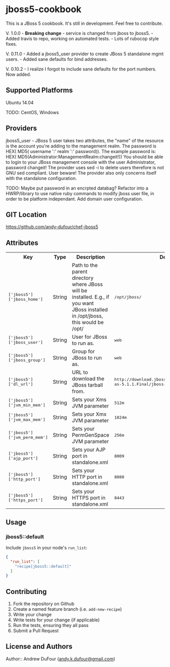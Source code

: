 # jboss5-cookbook

This is a JBoss 5 cookbook. It's still in development. Feel free to contribute.

V. 1.0.0    - **Breaking change** - service is changed from jboss to jboss5.
            - Added travis to repo, working on automated tests.
            - Lots of rubocop style fixes.

V. 0.11.0   - Added a jboss5_user provider to create JBoss 5 standalone mgmt users.
            - Added sane defaults for bind addresses.

V. 0.10.2   - I realize I forgot to include sane defaults for the port numbers. Now added.

## Supported Platforms

Ubuntu 14.04

TODO: CentOS, Windows

## Providers

jboss5_user - JBoss 5 user takes two attributes, the "name" of the resource is the account you're adding to the management realm.
The password is HEX( MD5( username ':' realm ':' password)). The example password is: HEX( MD5(Administrator:ManagementRealm:changeit!))
You should be able to login to your JBoss management console with the user Administrator, password changeit!
The provider uses sed -i to delete users therefore is not GNU sed compliant. User beware!
The provider also only concerns itself with the standalone configuration.

TODO: Maybe put password in an encrpted databag?
Refactor into a HWRP/library to use native ruby commands to modify jboss user file, in order to be platform independant.
Add domain user configuration.

## GIT Location

https://github.com/andy-dufour/chef-jboss5

## Attributes

<table>
  <tr>
    <th>Key</th>
    <th>Type</th>
    <th>Description</th>
    <th>Default</th>
  </tr>
  <tr>
    <td><tt>['jboss5']['jboss_home']</tt></td>
    <td>String</td>
    <td>Path to the parent directory where JBoss will be installed. E.g., if you want JBoss installed in /opt/jboss, this would be /opt/</td>
    <td><tt>/opt/jboss/</tt></td>
  </tr>
  <tr>
    <td><tt>['jboss5']['jboss_user']</tt></td>
    <td>String</td>
    <td>User for JBoss to run as.</td>
    <td><tt>web</tt></td>
  </tr>
  <tr>
    <td><tt>['jboss5']['jboss_group']</tt></td>
    <td>String</td>
    <td>Group for JBoss to run as.</td>
    <td><tt>web</tt></td>
  </tr>
  <tr>
    <td><tt>['jboss5']['dl_url']</tt></td>
    <td>String</td>
    <td>URL to download the JBoss tarball from.</td>
    <td><tt>http://download.jboss.org/jbossas/5.1/jboss-as-5.1.1.Final/jboss-as-5.1.1.Final.tar.gz</tt></td>
  </tr>
  <tr>
    <td><tt>['jboss5']['jvm_min_mem']</tt></td>
    <td>String</td>
    <td>Sets your Xms JVM parameter</td>
    <td><tt>512m</tt></td>
  </tr>
  <tr>
    <td><tt>['jboss5']['jvm_max_mem']</tt></td>
    <td>String</td>
    <td>Sets your Xmx JVM parameter</td>
    <td><tt>1024m</tt></td>
  </tr>
  <tr>
    <td><tt>['jboss5']['jvm_perm_mem']</tt></td>
    <td>String</td>
    <td>Sets your PermGenSpace JVM parameter</td>
    <td><tt>256m</tt></td>
  </tr>
  <tr>
    <td><tt>['jboss5']['ajp_port']</tt></td>
    <td>String</td>
    <td>Sets your AJP port in standalone.xml</td>
    <td><tt>8009</tt></td>
  </tr>
  <tr>
    <td><tt>['jboss5']['http_port']</tt></td>
    <td>String</td>
    <td>Sets your HTTP port in standalone.xml</td>
    <td><tt>8080</tt></td>
  </tr>
  <tr>
    <td><tt>['jboss5']['https_port']</tt></td>
    <td>String</td>
    <td>Sets your HTTPS port in standalone.xml</td>
    <td><tt>8443</tt></td>
  </tr>
</table>

## Usage

### jboss5::default

Include `jboss5` in your node's `run_list`:

```json
{
  "run_list": [
    "recipe[jboss5::default]"
  ]
}
```

## Contributing

1. Fork the repository on Github
2. Create a named feature branch (i.e. `add-new-recipe`)
3. Write your change
4. Write tests for your change (if applicable)
5. Run the tests, ensuring they all pass
6. Submit a Pull Request

## License and Authors

Author:: Andrew DuFour (andy.k.dufour@gmail.com)

